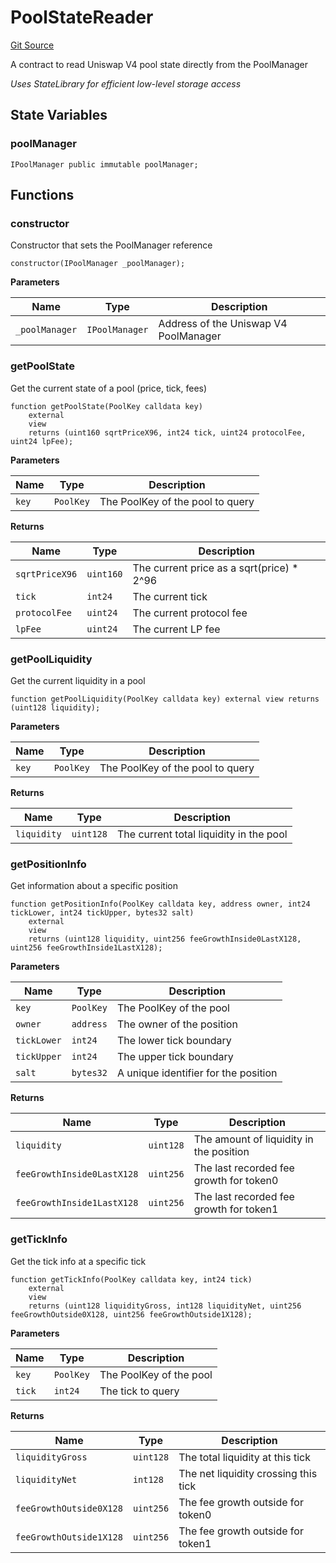 # PoolStateReader
[Git Source](https://github.com/s-di-cola/swapcast/blob/4b3bf884f5e8c2b3dd98a217f8f4199a2e53fc50/src/PoolStateReader.sol)

A contract to read Uniswap V4 pool state directly from the PoolManager

*Uses StateLibrary for efficient low-level storage access*


## State Variables
### poolManager

```solidity
IPoolManager public immutable poolManager;
```


## Functions
### constructor

Constructor that sets the PoolManager reference


```solidity
constructor(IPoolManager _poolManager);
```
**Parameters**

|Name|Type|Description|
|----|----|-----------|
|`_poolManager`|`IPoolManager`|Address of the Uniswap V4 PoolManager|


### getPoolState

Get the current state of a pool (price, tick, fees)


```solidity
function getPoolState(PoolKey calldata key)
    external
    view
    returns (uint160 sqrtPriceX96, int24 tick, uint24 protocolFee, uint24 lpFee);
```
**Parameters**

|Name|Type|Description|
|----|----|-----------|
|`key`|`PoolKey`|The PoolKey of the pool to query|

**Returns**

|Name|Type|Description|
|----|----|-----------|
|`sqrtPriceX96`|`uint160`|The current price as a sqrt(price) * 2^96|
|`tick`|`int24`|The current tick|
|`protocolFee`|`uint24`|The current protocol fee|
|`lpFee`|`uint24`|The current LP fee|


### getPoolLiquidity

Get the current liquidity in a pool


```solidity
function getPoolLiquidity(PoolKey calldata key) external view returns (uint128 liquidity);
```
**Parameters**

|Name|Type|Description|
|----|----|-----------|
|`key`|`PoolKey`|The PoolKey of the pool to query|

**Returns**

|Name|Type|Description|
|----|----|-----------|
|`liquidity`|`uint128`|The current total liquidity in the pool|


### getPositionInfo

Get information about a specific position


```solidity
function getPositionInfo(PoolKey calldata key, address owner, int24 tickLower, int24 tickUpper, bytes32 salt)
    external
    view
    returns (uint128 liquidity, uint256 feeGrowthInside0LastX128, uint256 feeGrowthInside1LastX128);
```
**Parameters**

|Name|Type|Description|
|----|----|-----------|
|`key`|`PoolKey`|The PoolKey of the pool|
|`owner`|`address`|The owner of the position|
|`tickLower`|`int24`|The lower tick boundary|
|`tickUpper`|`int24`|The upper tick boundary|
|`salt`|`bytes32`|A unique identifier for the position|

**Returns**

|Name|Type|Description|
|----|----|-----------|
|`liquidity`|`uint128`|The amount of liquidity in the position|
|`feeGrowthInside0LastX128`|`uint256`|The last recorded fee growth for token0|
|`feeGrowthInside1LastX128`|`uint256`|The last recorded fee growth for token1|


### getTickInfo

Get the tick info at a specific tick


```solidity
function getTickInfo(PoolKey calldata key, int24 tick)
    external
    view
    returns (uint128 liquidityGross, int128 liquidityNet, uint256 feeGrowthOutside0X128, uint256 feeGrowthOutside1X128);
```
**Parameters**

|Name|Type|Description|
|----|----|-----------|
|`key`|`PoolKey`|The PoolKey of the pool|
|`tick`|`int24`|The tick to query|

**Returns**

|Name|Type|Description|
|----|----|-----------|
|`liquidityGross`|`uint128`|The total liquidity at this tick|
|`liquidityNet`|`int128`|The net liquidity crossing this tick|
|`feeGrowthOutside0X128`|`uint256`|The fee growth outside for token0|
|`feeGrowthOutside1X128`|`uint256`|The fee growth outside for token1|



